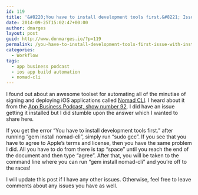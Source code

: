 ```yaml
---
id: 119
title: '&#8220;You have to install development tools first.&#8221; Issue with installing Nomad CLI'
date: 2014-09-25T15:02:47+00:00
author: dmarges
layout: post
guid: http://www.donmarges.io/?p=119
permalink: /you-have-to-install-development-tools-first-issue-with-installing-nomad-cli/
categories:
  - Workflow
tags:
  - app business podcast
  - ios app build automation
  - nomad-cli
---
```

I found out about an awesome toolset for automating all of the minutiae of signing and deploying iOS applications called [Nomad CLI](http://nomad-cli.com/ "iOS App Build Automation"). I heard about it from the [App Business Podcast, show number 92](http://appbusinesspodcast.com/mobile-app-development/automate-ios-workflows-with-nomad-cli/). I did have an issue getting it installed but I did stumble upon the answer which I wanted to share here.

If you get the error &#8220;You have to install development tools first.&#8221; after running &#8220;gem install nomad-cli&#8221;, simply run &#8220;sudo gcc&#8221;. If you see that you have to agree to Apple&#8217;s terms and license, then you have the same problem I did. All you have to do from there is tap &#8220;space&#8221; until you reach the end of the document and then type &#8220;agree&#8221;. After that, you will be taken to the command line where you can run &#8220;gem install nomad-cli&#8221; and you&#8217;re off to the races!

I will update this post if I have any other issues. Otherwise, feel free to leave comments about any issues you have as well.